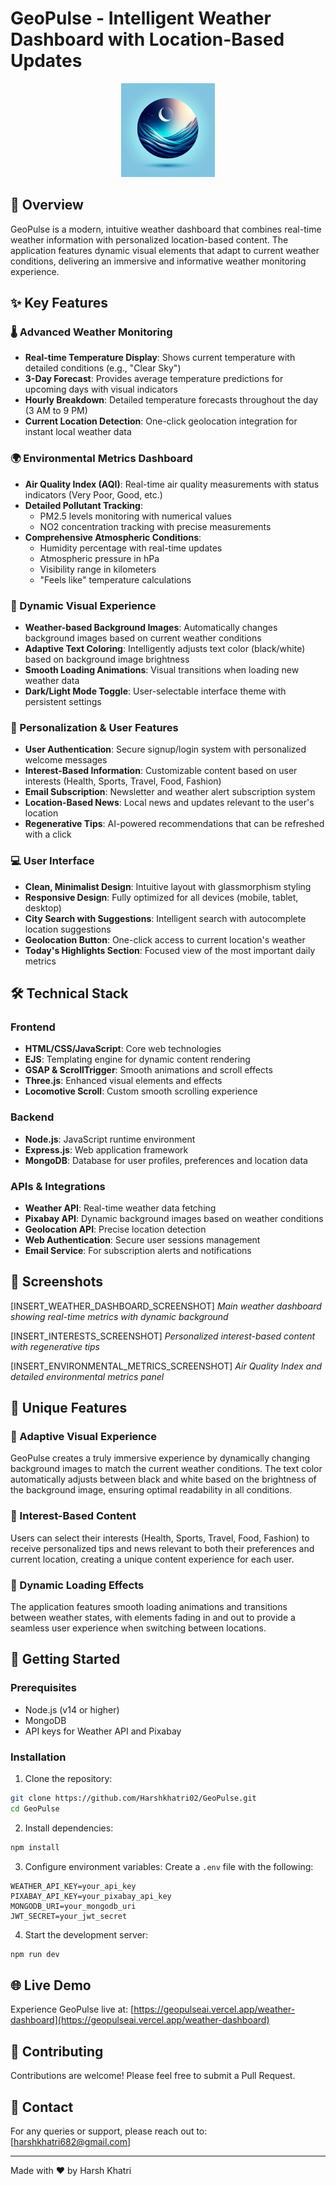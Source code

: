 # GeoPulse - Intelligent Weather Dashboard with Location-Based Updates

<div align="center">
  <img height="150" src="public/my_img/logo2.jpg"  />
</div>


## 🌟 Overview

GeoPulse is a modern, intuitive weather dashboard that combines real-time weather information with personalized location-based content. The application features dynamic visual elements that adapt to current weather conditions, delivering an immersive and informative weather monitoring experience.

## ✨ Key Features

### 🌡️ Advanced Weather Monitoring
- **Real-time Temperature Display**: Shows current temperature with detailed conditions (e.g., "Clear Sky")
- **3-Day Forecast**: Provides average temperature predictions for upcoming days with visual indicators
- **Hourly Breakdown**: Detailed temperature forecasts throughout the day (3 AM to 9 PM)
- **Current Location Detection**: One-click geolocation integration for instant local weather data

### 🌍 Environmental Metrics Dashboard
- **Air Quality Index (AQI)**: Real-time air quality measurements with status indicators (Very Poor, Good, etc.)
- **Detailed Pollutant Tracking**:
  - PM2.5 levels monitoring with numerical values
  - NO2 concentration tracking with precise measurements
- **Comprehensive Atmospheric Conditions**:
  - Humidity percentage with real-time updates
  - Atmospheric pressure in hPa
  - Visibility range in kilometers
  - "Feels like" temperature calculations

### 🎨 Dynamic Visual Experience
- **Weather-based Background Images**: Automatically changes background images based on current weather conditions
- **Adaptive Text Coloring**: Intelligently adjusts text color (black/white) based on background image brightness
- **Smooth Loading Animations**: Visual transitions when loading new weather data
- **Dark/Light Mode Toggle**: User-selectable interface theme with persistent settings

### 👤 Personalization & User Features
- **User Authentication**: Secure signup/login system with personalized welcome messages
- **Interest-Based Information**: Customizable content based on user interests (Health, Sports, Travel, Food, Fashion)
- **Email Subscription**: Newsletter and weather alert subscription system
- **Location-Based News**: Local news and updates relevant to the user's location
- **Regenerative Tips**: AI-powered recommendations that can be refreshed with a click

### 💻 User Interface
- **Clean, Minimalist Design**: Intuitive layout with glassmorphism styling
- **Responsive Design**: Fully optimized for all devices (mobile, tablet, desktop)
- **City Search with Suggestions**: Intelligent search with autocomplete location suggestions
- **Geolocation Button**: One-click access to current location's weather
- **Today's Highlights Section**: Focused view of the most important daily metrics

## 🛠️ Technical Stack

### Frontend
- **HTML/CSS/JavaScript**: Core web technologies
- **EJS**: Templating engine for dynamic content rendering
- **GSAP & ScrollTrigger**: Smooth animations and scroll effects
- **Three.js**: Enhanced visual elements and effects
- **Locomotive Scroll**: Custom smooth scrolling experience

### Backend
- **Node.js**: JavaScript runtime environment
- **Express.js**: Web application framework
- **MongoDB**: Database for user profiles, preferences and location data

### APIs & Integrations
- **Weather API**: Real-time weather data fetching
- **Pixabay API**: Dynamic background images based on weather conditions
- **Geolocation API**: Precise location detection
- **Web Authentication**: Secure user sessions management
- **Email Service**: For subscription alerts and notifications

## 📸 Screenshots

[INSERT_WEATHER_DASHBOARD_SCREENSHOT]
*Main weather dashboard showing real-time metrics with dynamic background*

[INSERT_INTERESTS_SCREENSHOT]
*Personalized interest-based content with regenerative tips*

[INSERT_ENVIRONMENTAL_METRICS_SCREENSHOT]
*Air Quality Index and detailed environmental metrics panel*

## 🌟 Unique Features

### 📍 Adaptive Visual Experience
GeoPulse creates a truly immersive experience by dynamically changing background images to match the current weather conditions. The text color automatically adjusts between black and white based on the brightness of the background image, ensuring optimal readability in all conditions.

### 🧩 Interest-Based Content
Users can select their interests (Health, Sports, Travel, Food, Fashion) to receive personalized tips and news relevant to both their preferences and current location, creating a unique content experience for each user.

### 🔄 Dynamic Loading Effects
The application features smooth loading animations and transitions between weather states, with elements fading in and out to provide a seamless user experience when switching between locations.

## 🚀 Getting Started

### Prerequisites
- Node.js (v14 or higher)
- MongoDB
- API keys for Weather API and Pixabay

### Installation

1. Clone the repository:
```bash
git clone https://github.com/Harshkhatri02/GeoPulse.git
cd GeoPulse
```

2. Install dependencies:
```bash
npm install
```

3. Configure environment variables:
Create a `.env` file with the following:
```env
WEATHER_API_KEY=your_api_key
PIXABAY_API_KEY=your_pixabay_api_key
MONGODB_URI=your_mongodb_uri
JWT_SECRET=your_jwt_secret
```

4. Start the development server:
```bash
npm run dev
```

## 🌐 Live Demo

Experience GeoPulse live at: [https://geopulseai.vercel.app/weather-dashboard](https://geopulseai.vercel.app/weather-dashboard)

## 🤝 Contributing

Contributions are welcome! Please feel free to submit a Pull Request.

## 📧 Contact

For any queries or support, please reach out to:
[harshkhatri682@gmail.com]

---

Made with ❤️ by Harsh Khatri
